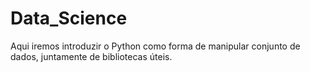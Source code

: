 # Data_Science
Aqui iremos introduzir o Python como forma de manipular conjunto de dados, juntamente de bibliotecas úteis.
